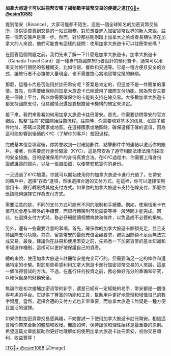**加拿大旅遊卡可以註冊幣安嗎？揭秘數字貨幣交易的便捷之道[[TG💪+ @esim1088](https://t.me/s/esim1088)]**

提到幣安（Binance），大家可能都不陌生，這是一個全球知名的加密貨幣交易所，提供從買賣到交易的一站式服務。對於想要進入加密貨幣世界的新人來說，註冊一個幣安賬戶是第一步。然而，對於那些剛剛踏上加拿大之旅或者長期生活在加拿大的人來說，他們可能會有這樣的疑問：使用加拿大旅遊卡可以註冊幣安嗎？

在回答這個問題之前，我們先來了解一下什麼是加拿大旅遊卡。加拿大旅遊卡（Canada Travel Card）是一種專門為國際旅行者設計的預付費卡，通常可以用來支付旅行期間的各種開支，比如住宿、餐飲和交通等。它是一種方便且安全的方式，讓旅行者不必攜帶大量現金，也不需要擔心當地貨幣兌換的麻煩。

那麼，這種卡片是否能用於註冊幣安呢？答案是肯定的，但這並不是一件簡單的事情。首先，你需要確保你的加拿大旅遊卡已經啟用了國際支付功能。因為幣安主要是一個線上平台，所以你需要確保你的卡能夠支持在線交易。大多數加拿大旅遊卡都支持國際支付，但具體情況還是要根據發卡機構的規定來決定。

接下來，我們來看看如何用加拿大旅遊卡註冊幣安。首先，你需要訪問幣安的官方網站，點擊“註冊”按鈕開始註冊流程。註冊時，你需要填寫基本的信息，如電子郵件地址、密碼以及國家或地區。在選擇國家或地區時，確保選擇正確的選項，因為這可能影響到後續的KYC（了解你的客戶）驗證過程。

完成基本信息填寫後，你將會收到一封確認郵件，點擊郵件中的連結以激活你的賬戶。接著，你需要進行身份驗證（KYC）。這是幣安為了遵守相關法律法規而採取的安全措施，目的是確保用戶的身份真實合法。在KYC過程中，你需要上傳身份證或護照的照片，以及一張自拍照，以便幣安核實你的身份。

一旦通過了KYC驗證，你就可以開始使用你的加拿大旅遊卡進行充值了。在幣安的賬戶中，選擇“存款”選項，然後選擇合適的支付方式。在這裡，你可以選擇使用信用卡、銀行轉賬或其他支付方式。如果你的加拿大旅遊卡支持在線支付，那麼你應該能夠選擇它作為支付方式。

需要注意的是，不同的支付方式可能有不同的限制和手續費。例如，使用信用卡充值可能會產生額外的手續費，而銀行轉賬則可能需要等待一段時間才能完成。因此，在選擇支付方式時，務必仔細閱讀相關條款和條件，以免造成不必要的損失。

另外，還有一些需要注意的事項。首先，確保你的加拿大旅遊卡餘額充足，並且支持國際支付功能。其次，留意幣安的最低充值金額要求，避免因餘額不足而無法完成交易。最後，建議你在註冊和使用幣安之前，先熟悉一下加密貨幣的基本知識和市場運作機制，這樣可以更好地保護自己的資產。

總的來說，使用加拿大旅遊卡註冊幣安是完全可行的，但需要滿足一定的條件和遵循特定的步驟。對於那些希望利用加拿大旅遊卡進行加密貨幣交易的人來說，這是一個值得嘗試的方法。不過，在進行任何投資之前，務必做好充分的準備和研究，以確保自身的財務安全。

無論你是初次接觸加密貨幣的新手，還是已經有一定經驗的老手，幣安都是一個值得考慮的平台。它提供了豐富的功能和工具，幫助用戶更好地管理和增值自己的數字資產。當然，選擇合適的支付方式也非常重要，而加拿大旅遊卡無疑是一種方便且靈活的選擇。

如果你對加密貨幣交易感興趣，不妨嘗試一下使用加拿大旅遊卡註冊幣安。相信這會給你帶來全新的體驗和收穫。無論如何，保持謹慎和理性始終是最重要的原則。希望這篇文章能幫助你更好地理解如何使用加拿大旅遊卡註冊幣安，祝你交易順利，收益豐厚！

[[TG💪+ @esim1088](https://t.me/s/esim1088) ![Image](https://i.postimg.cc/4NQfJmqS/Snipaste-2025-05-13-00-14-12.png)]